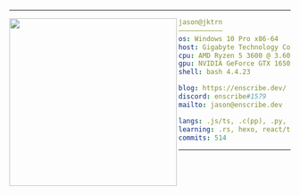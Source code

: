 <hr>

<img align="left" src="https://files.catbox.moe/jtzkxx.png" width="300" /> 

```yaml
jason@jktrn
———————————
os: Windows 10 Pro x86-64
host: Gigabyte Technology Co., Ltd. B550M DS3H
cpu: AMD Ryzen 5 3600 @ 3.600GHz
gpu: NVIDIA GeForce GTX 1650 SUPER
shell: bash 4.4.23

blog: https://enscribe.dev/
discord: enscribe#1579
mailto: jason@enscribe.dev

langs: .js/ts, .c(pp), .py, .cs, .html, .css
learning: .rs, hexo, react/tailwind, neovim
commits: 514
```

<hr>
